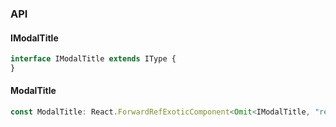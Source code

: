

### API

#### IModalTitle

```ts
interface IModalTitle extends IType {
}
```

#### ModalTitle

```ts
const ModalTitle: React.ForwardRefExoticComponent<Omit<IModalTitle, "ref"> & React.RefAttributes<unknown>>;
```

